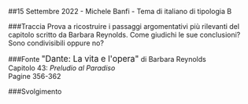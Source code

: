 <head>
	<link rel="stylesheet" href="/home/mibanfi/Documents/Scuola/Default.css">
	<style>
		body {
		--main-color: black;
		}
	</style>
</head> 

##15 Settembre 2022 - Michele Banfi - Tema di italiano di tipologia B

###Traccia
Prova a ricostruire i passaggi argomentativi più rilevanti del capitolo scritto da Barbara Reynolds. Come giudichi le sue conclusioni? Sono condivisibili oppure no?

###Fonte
<big>"Dante: La vita e l'opera"</big> di Barbara Reynolds  
Capitolo 43: *Preludio al Paradiso*  
Pagine 356-362  

###Svolgimento


<script> window.scroll(0,200000) </script> 